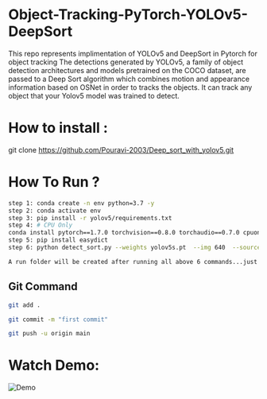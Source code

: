 # Object-Tracking-PyTorch-YOLOv5-DeepSort


This repo represents implimentation of YOLOv5 and DeepSort in Pytorch for object tracking
The detections generated by YOLOv5, a family of object detection architectures and models pretrained on the COCO dataset, are passed to a Deep Sort algorithm which combines motion and appearance information based on OSNet in order to tracks the objects. It can track any object that your Yolov5 model was trained to detect.

# How to install :

git clone https://github.com/Pouravi-2003/Deep_sort_with_yolov5.git


# How To Run ?


```bash
step 1: conda create -n env python=3.7 -y
step 2: conda activate env
step 3: pip install -r yolov5/requirements.txt
step 4: # CPU Only
conda install pytorch==1.7.0 torchvision==0.8.0 torchaudio==0.7.0 cpuonly -c pytorch
step 5: pip install easydict
step 6: python detect_sort.py --weights yolov5s.pt  --img 640  --source pedestrian.mp4

```
```bash
A run folder will be created after running all above 6 commands...just open it ..and here we will get our output video .. click this video .. double tab on that video ... click reveal in File Explore .. We can see our output video of this project
```

## Git Command
```bash
git add .

git commit -m "first commit"

git push -u origin main
```


# Watch Demo:

![Demo](img.gif)
